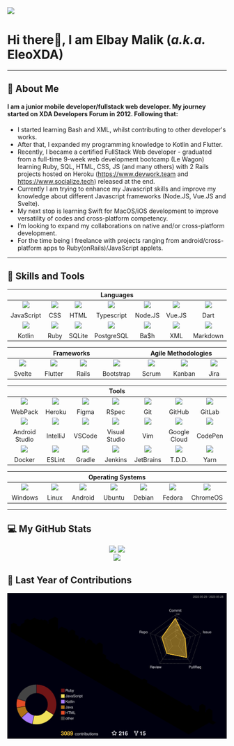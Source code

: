 <div align="left">
    <img src="https://komarev.com/ghpvc/?username=EleoXDA&style=for-the-badge">
</div>

# **Hi there👋, I am Elbay Malik (*a.k.a.* EleoXDA)**
  
---
## :information_desk_person:  About Me
#### I am a junior mobile developer/fullstack web developer. My journey started on XDA Developers Forum in 2012. Following that:

- I started learning Bash and XML, whilst contributing to other developer's works.
- After that, I expanded my programming knowledge to Kotlin and Flutter.
- Recently, I became a certified FullStack Web developer - graduated from a full-time 9-week web development bootcamp (Le Wagon) learning Ruby, SQL, HTML, CSS, JS (and many others) with 2 Rails projects hosted on Heroku (https://www.devwork.team and https://www.socialize.tech) released at the end.
- Currently I am trying to enhance my Javascript skills and improve my knowledge about different Javascript frameworks (Node.JS, Vue.JS and Svelte).
- My next stop is learning Swift for MacOS/iOS development to improve versatility of codes and cross-platform competency.
- I’m looking to expand my collaborations on native and/or cross-platform development.
- For the time being I freelance with projects ranging from android/cross-platform apps to Ruby(onRails)/JavaScript applets.

---

## :wrench:  Skills and Tools
<div align="center">
<table>
  <thead>
    <tr>
      <th colspan="7">Languages</th>
    </tr>
  </thead>
 <tr>
   <td align="center" width=110>
   <img height=60 src="https://cdn.jsdelivr.net/gh/devicons/devicon/icons/javascript/javascript-plain.svg"/></td>
   <td align="center" width=110>
   <img height=60 src="https://cdn.jsdelivr.net/gh/devicons/devicon/icons/css3/css3-original.svg"/></td>
   <td align="center" width=110>
   <img height=60 src="https://cdn.jsdelivr.net/gh/devicons/devicon/icons/html5/html5-original.svg"/></td>
   <td align="center" width=110>
   <img height=60 src="https://cdn.jsdelivr.net/gh/devicons/devicon/icons/typescript/typescript-original.svg"/></td>
   <td align="center" width=110>
   <img height=60 src="https://cdn.jsdelivr.net/gh/devicons/devicon/icons/nodejs/nodejs-original.svg"/></td>
   <td align="center" width=110>
   <img height=60 src="https://upload.wikimedia.org/wikipedia/commons/9/95/Vue.js_Logo_2.svg"/></td>
   <td align="center" width=110>
   <img height=60 src="https://cdn.jsdelivr.net/gh/devicons/devicon/icons/dart/dart-original.svg"/></td>
  </tr>
  <tr>
   <td align="center" width=110>JavaScript</td>
   <td align="center" width=110>CSS</td>
   <td align="center" width=110>HTML</td>
   <td align="center" width=110>Typescript</td>
   <td align="center" width=110>Node.JS</td>
   <td align="center" width=110>Vue.JS</td>
   <td align="center" width=110>Dart</td>
  </tr>
    <tr>
   <td align="center" width=110>
   <img height=60 src="https://cdn.jsdelivr.net/gh/devicons/devicon/icons/kotlin/kotlin-original.svg"/></td>
   <td align="center" width=110>
   <img height=60 src="https://cdn.jsdelivr.net/gh/devicons/devicon/icons/ruby/ruby-original.svg"/></td>
   <td align="center" width=110>
   <img height=60 src="https://cdn.jsdelivr.net/gh/devicons/devicon/icons/sqlite/sqlite-original.svg"/></td>
   <td align="center" width=110>
   <img height=60 src="https://cdn.jsdelivr.net/gh/devicons/devicon/icons/postgresql/postgresql-original.svg"/></td>
   <td align="center" width=110>
   <img height=60 src="https://cdn.jsdelivr.net/gh/devicons/devicon/icons/bash/bash-original.svg"/></td>
   <td align="center" width=110>
   <img width=60 src="https://user-images.githubusercontent.com/27622683/192120006-9901e9c3-7567-4c2b-85b9-b414dc8445cb.png"/> </td>
   <td align="center" width=110>
   <img height=60 src="https://cdn.jsdelivr.net/gh/devicons/devicon/icons/markdown/markdown-original.svg"/></td>
  </tr>
  <tr>
   <td align="center" width=110>Kotlin</td>
   <td align="center" width=110>Ruby</td>
   <td align="center" width=110>SQLite</td>
   <td align="center" width=110>PostgreSQL</td>
   <td align="center" width=110>Ba$h</td>
   <td align="center" width=110>XML</td>
   <td align="center" width=110>Markdown</td>
  </tr>
 </table>

<table>
    <thead>
    <tr>
      <th colspan="4">Frameworks</th>
      <th colspan="3">Agile Methodologies</th>
    </tr>
  </thead>
   <tr>
    <td align="center" width=110>
    <img height=60 src="https://cdn.jsdelivr.net/gh/devicons/devicon/icons/svelte/svelte-original.svg"/></td>
    <td align="center" width=110> 
    <img height=60 src="https://cdn.jsdelivr.net/gh/devicons/devicon/icons/flutter/flutter-original.svg"/></td>
    <td align="center" width=110>
    <img height=60 src="https://cdn.jsdelivr.net/gh/devicons/devicon/icons/rails/rails-original-wordmark.svg"/></td>
    <td align="center" width=110>
    <img height=60 src="https://cdn.jsdelivr.net/gh/devicons/devicon/icons/bootstrap/bootstrap-original.svg"/></td>
    <td align="center" width=110>
    <img width=60 src="https://user-images.githubusercontent.com/27622683/192119071-da8aff75-02b1-4c6d-8232-507b9454cd49.png"/></td>
    <td align="center" width=110>
    <img width=60 src="https://user-images.githubusercontent.com/27622683/192119213-9a958b20-d3ba-460e-935f-dccb6a3de7e6.png"/></td>
    <td align="center" width=110>
    <img height=60 src="https://cdn.jsdelivr.net/gh/devicons/devicon/icons/jira/jira-original.svg"/></td>
    <tr align="center">
    <td align="center" width=110>Svelte</td>
    <td align="center" width=110>Flutter</td>
    <td align="center" width=110>Rails</td>
    <td align="center" width=110>Bootstrap</td>
    <td align="center" width=110>Scrum</td>
    <td align="center" width=110>Kanban</td>
    <td align="center" width=110>Jira</td>
   </tr>
 </table>
 <table>
   <thead>
    <tr>
     <th colspan="7">Tools</th>
    </tr>
   </thead>
   <tr>
    <td align="center" width=110>
    <img height=60 src="https://cdn.jsdelivr.net/gh/devicons/devicon/icons/webpack/webpack-original.svg"/></td>
    <td align="center" width=110>
    <img height=60 src="https://cdn.jsdelivr.net/gh/devicons/devicon/icons/heroku/heroku-original.svg"/></td>
    <td align="center" width=110> 
    <img height=60 src="https://cdn.jsdelivr.net/gh/devicons/devicon/icons/figma/figma-original.svg"/></td>
    <td align="center" width=110> 
    <img height=60 src="https://cdn.jsdelivr.net/gh/devicons/devicon/icons/rspec/rspec-original.svg"/></td>
    <td align="center" width=110>
    <img height=60 src="https://cdn.jsdelivr.net/gh/devicons/devicon/icons/git/git-original.svg"/></td>
    <td align="center" width=110>
    <img height=60 src="https://cdn.jsdelivr.net/gh/devicons/devicon/icons/github/github-original.svg"/></td>
    <td align="center" width=110> 
    <img height=60 src="https://cdn.jsdelivr.net/gh/devicons/devicon/icons/gitlab/gitlab-original.svg"/></td>
   </tr>
   <tr>
    <td align="center" width=110>WebPack</td>
    <td align="center" width=110>Heroku</td>
    <td align="center" width=110>Figma</td>
    <td align="center" width=110>RSpec</td>
    <td align="center" width=110>Git</td>
    <td align="center" width=110>GitHub</td>
    <td align="center" width=110>GitLab</td>
   </tr>
   <tr>
     <td align="center" width=110>
    <img height=60 src="https://cdn.jsdelivr.net/gh/devicons/devicon/icons/androidstudio/androidstudio-original.svg"/></td>
    <td align="center" width=110>
    <img height=60 src="https://cdn.jsdelivr.net/gh/devicons/devicon/icons/intellij/intellij-original.svg"/></td>
    <td align="center" width=110>
    <img height=60 src="https://cdn.jsdelivr.net/gh/devicons/devicon/icons/vscode/vscode-original.svg"/></td>
    <td align="center" width=110>
    <img height=60 src="https://cdn.jsdelivr.net/gh/devicons/devicon/icons/visualstudio/visualstudio-plain.svg"/></td>
    <td align="center" width=110>
    <img height=60 src="https://cdn.jsdelivr.net/gh/devicons/devicon/icons/vim/vim-original.svg"/></td>
    <td align="center" width=110>
    <img height=60 src="https://cdn.jsdelivr.net/gh/devicons/devicon/icons/googlecloud/googlecloud-original.svg"/></td>
    <td align="center" width=110>
    <img height=60 src="https://cdn.jsdelivr.net/gh/devicons/devicon/icons/codepen/codepen-plain.svg"/></td>
   </tr>
   <tr>
    <td align="center" width=110>Android Studio</td>
    <td align="center" width=110>IntelliJ</td>
    <td align="center" width=110>VSCode</td>
    <td align="center" width=110>Visual Studio</td>
    <td align="center" width=110>Vim</td>
    <td align="center" width=110>Google Cloud</td>
    <td align="center" width=110>CodePen</td>
   </tr>
   <tr>
    <td align="center" width=110>
    <img height=60 src="https://cdn.jsdelivr.net/gh/devicons/devicon/icons/docker/docker-original.svg"/></td>
    <td align="center" width=110>
    <img height=60 src="https://cdn.jsdelivr.net/gh/devicons/devicon/icons/eslint/eslint-original.svg"/></td>
    <td align="center" width=110>
    <img height=60 src="https://cdn.jsdelivr.net/gh/devicons/devicon/icons/gradle/gradle-plain.svg"/></td>
    <td align="center" width=110>
    <img height=60 src="https://cdn.jsdelivr.net/gh/devicons/devicon/icons/jenkins/jenkins-line.svg"/></td>
    <td align="center" width=110>
    <img height=60 src="https://cdn.jsdelivr.net/gh/devicons/devicon/icons/jetbrains/jetbrains-original.svg"/></td>
    <td align="center" width=110>
    <img width=60 src="https://user-images.githubusercontent.com/27622683/192119394-0284fdfc-3ad2-460c-8b57-5ed13a2cbfc0.png"/></td>
    <td align="center" width=110>
    <img height=60 src="https://cdn.jsdelivr.net/gh/devicons/devicon/icons/yarn/yarn-original.svg"/></td>
   </tr>
   <tr>
    <td align="center" width=110>Docker</td>
    <td align="center" width=110>ESLint</td>
    <td align="center" width=110>Gradle</td>
    <td align="center" width=110>Jenkins</td>
    <td align="center" width=110>JetBrains</td>
    <td align="center" width=110>T.D.D.</td>
    <td align="center" width=110>Yarn</td></tr>
</table>
<table>
  <thead>
    <tr>
      <th colspan="7">Operating Systems</th>
    </tr>
  </thead>
   <tr>
    <td align="center" width=110>
    <img height=60 src="https://cdn.jsdelivr.net/gh/devicons/devicon/icons/windows8/windows8-original.svg"/></td>
    <td align="center" width=110>
    <img height=60 src="https://cdn.jsdelivr.net/gh/devicons/devicon/icons/linux/linux-original.svg"/></td>
    <td align="center" width=110>
    <img height=60 src="https://cdn.jsdelivr.net/gh/devicons/devicon/icons/android/android-original.svg"/></td>
    <td align="center" width=110>
    <img height=60 src="https://cdn.jsdelivr.net/gh/devicons/devicon/icons/ubuntu/ubuntu-plain.svg"/></td>
    <td align="center" width=110>
    <img height=60 src="https://cdn.jsdelivr.net/gh/devicons/devicon/icons/debian/debian-plain.svg"/></td>
    <td align="center" width=110>
    <img height=60 src="https://cdn.jsdelivr.net/gh/devicons/devicon/icons/fedora/fedora-plain.svg"/>
    </td><td align="center" width=110>
    <img height=60 src="https://cdn.jsdelivr.net/gh/devicons/devicon/icons/chrome/chrome-original.svg"/></td>
   </tr>
   <tr>
    <td align="center" width=110>Windows</td>
    <td align="center" width=110>Linux</td>
    <td align="center" width=110>Android</td>
    <td align="center" width=110>Ubuntu</td>
    <td align="center" width=110>Debian</td>
    <td align="center" width=110>Fedora</td>
    <td align="center" width=110>ChromeOS</td>
   </tr>
 </table>
</div>

---

## :computer:  My GitHub Stats
<div align="center">
    <!--img height="180em" src="profile-3d-contrib/pie_lang_only.svg"-->
    <!--img height="200em" src="profile-3d-contrib/radar_contrib_only.svg"-->
    <img height="200em" src="https://github-profile-summary-cards.vercel.app/api/cards/stats?username=eleoxda&theme=github"/>
    <img height="200em" src="https://github-profile-summary-cards.vercel.app/api/cards/repos-per-language?username=eleoxda"/>
</div>
<div align="center">
    <!--img height="200em" src="https://github-profile-summary-cards.vercel.app/api/cards/most-commit-language?username=eleoxda"-->
</div>
<!--div align="center"-->
    <!--img height="220em" src="https://github-readme-stats.vercel.app/api/top-langs/?username=EleoXDA&langs_count=10&layout=compact&hide=c%2B%2B,CMake,C"-->
<!--/div-->
<div align="center">
    <img width="500em" src="https://streak-stats.demolab.com/?user=EleoXDA&currStreakNum=000000&fire=orange&sideLabels=000date_format=[Y.]n.j)">
</div>

<!--## :abacus: Last 30 days of Contributions-->
<div align="center">
  <!--img width="1000em" style="margin-top: 0px" src="https://eleo-readme-activity-graph.herokuapp.com/graph?username=EleoXDA&bg_color=ffffff&color=000000&line=4c9d9e&point=ff0000&area=true&hide_border=true&hide_title=true"-->
</div>

## :abacus: Last Year of Contributions
<div align="center">
  <img width="1000em" style="margin-top: 0px" src="./profile-3d-contrib/profile-custom-rainbow.svg"/>
</div>

